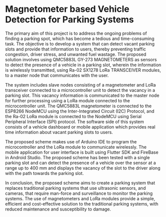 
# Magnetometer based Vehicle Detection for Parking Systems

The primary aim of this project is to address the ongoing problems of finding a parking spot, which has become a tedious and time-consuming task. The objective is to develop a system that can detect vacant parking slots and provide that information to users, thereby preventing traffic congestion, driver stress, and unwanted fuel wastage. The proposed solution involves using QMC5883L GY-273 MAGNETOMETERS as sensors to detect the presence of a vehicle in a parking slot, wherein the information is wirelessly transmitted, using Ra-02 SX1278 LoRa TRANSCEIVER modules, to a master node that communicates with the user.

The system includes slave nodes consisting of a magnetometer and LoRa transceiver connected to a microcontroller unit to detect the vacancy in a parking slot. This vacancy information is communicated to the master node for further processing using a LoRa module connected to the microcontroller unit. The QMC5883L magnetometer is connected to the ESP8266 NodeMCU using the Inter-Integrated Circuit (I2C) Protocol, and the Ra-02 LoRa module is connected to the NodeMCU using Serial Peripheral Interface (SPI) protocol. The software side of this system consists of a vehicle dashboard or mobile application which provides real time information about vacant parking slots to users.

The proposed scheme makes use of Arduino IDE to program the microcontroller and the LoRa module to communicate wirelessly. The mobile application for user interface is built using Flutter SDK and FireBase in Android Studio. The proposed scheme has been tested with a single parking slot and can detect the presence of a vehicle over  the sensor at a range up to 400 mm and displays the vacancy of the slot to the driver along  with the path towards the parking slot.

In conclusion, the proposed scheme aims to create a parking system that replaces traditional parking systems that use ultrasonic sensors, and cameras, that require man-force and surveillance to monitor the parking systems. The use of magnetometers and LoRa modules provide a simple, efficient and cost-effective solution to the traditional parking systems, with reduced maintenance and susceptibility to damage.

